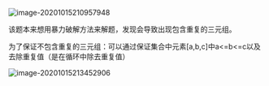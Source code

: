 ![image-20201015210957948](C:\Users\Ally\AppData\Roaming\Typora\typora-user-images\image-20201015210957948.png)

该题本来想用暴力破解方法来解题，发现会导致出现包含重复的三元组。

为了保证不包含重复的三元组：可以通过保证集合中元素[a,b,c]中a<=b<=c以及去除重复值（是在循环中除去重复值）

![image-20201015213452906](C:\Users\Ally\AppData\Roaming\Typora\typora-user-images\image-20201015213452906.png)
